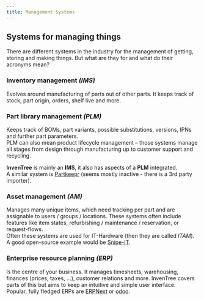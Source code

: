 ```yaml
---
title: Management Systems
---
```


## Systems for managing things

There are different systems in the industry for the management of getting, storing and making things. But what are they for and what do their acronyms mean?


### Inventory management *(IMS)*
Evolves around manufacturing of parts out of other parts. It keeps track of stock, part origin, orders, shelf live and more.

### Part library management *(PLM)*
Keeps track of BOMs, part variants, possible substitutions, versions, IPNs and further part parameters.  
PLM can also mean product lifecycle management – those systems manage all stages from design through manufacturing up to customer support and recycling.


**InvenTree** is mainly an **IMS**, it also has aspects of a **PLM** integrated.  
A similar system is [Partkeepr](https://partkeepr.org/) (seems mostly inactive - there is a 3rd party importer).

### Asset management *(AM)*
Manages many unique items, which need tracking per part and are assignable to users / groups / locations. These systems often include features like item states, refurbishing / maintenance / reservation, or request-flows.  
Often these systems are used for IT-Hardware (then they are called *ITAM*).  
A good open-source example would be [Snipe-IT](https://snipeitapp.com/).

### Enterprise resource planning *(ERP)*
Is the centre of your business. It manages timesheets, warehousing, finances (prices, taxes, …), customer relations and more. InvenTree covers parts of this but aims to keep an intuitive and simple user interface.  
Popular, fully fledged ERPs are [ERPNext](https://erpnext.com/) or [odoo](https://www.odoo.com).

